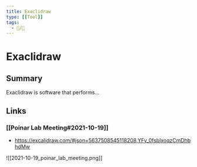 ```yaml
---
title: Exaclidraw
type: [[Tool]]
tags:
  - 📝/🌱
---
```


# Exaclidraw

## Summary

Exaclidraw is software that performs...

## Links

### [[Poinar Lab Meeting#2021-10-19]]
- https://excalidraw.com/#json=5637508545118208,YFy_0fsblxoqzCmDhbhdMw

![[2021-10-19_poinar_lab_meeting.png]]